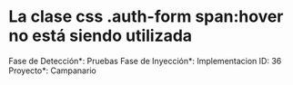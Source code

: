 # La clase css .auth-form span:hover no está siendo utilizada

Fase de Detección*: Pruebas
Fase de Inyección*: Implementacion
ID: 36
Proyecto*: Campanario